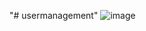 "# usermanagement" 
![image](https://github.com/user-attachments/assets/f8eec72b-c732-4534-9122-99ce0bc86e74)
